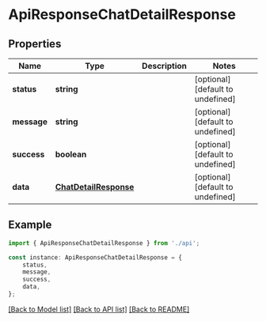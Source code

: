 # ApiResponseChatDetailResponse


## Properties

Name | Type | Description | Notes
------------ | ------------- | ------------- | -------------
**status** | **string** |  | [optional] [default to undefined]
**message** | **string** |  | [optional] [default to undefined]
**success** | **boolean** |  | [optional] [default to undefined]
**data** | [**ChatDetailResponse**](ChatDetailResponse.md) |  | [optional] [default to undefined]

## Example

```typescript
import { ApiResponseChatDetailResponse } from './api';

const instance: ApiResponseChatDetailResponse = {
    status,
    message,
    success,
    data,
};
```

[[Back to Model list]](../README.md#documentation-for-models) [[Back to API list]](../README.md#documentation-for-api-endpoints) [[Back to README]](../README.md)
